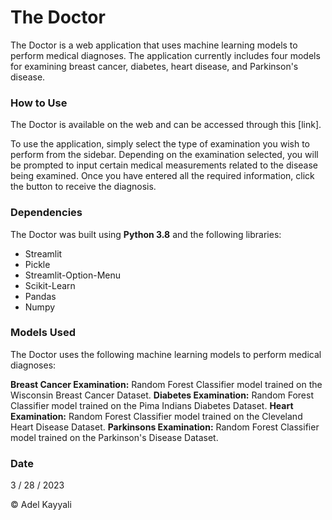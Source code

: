 # **The Doctor**
The Doctor is a web application that uses machine learning models to perform medical diagnoses. The application currently includes four models for examining breast cancer, diabetes, heart disease, and Parkinson's disease.

### How to Use
The Doctor is available on the web and can be accessed through this [link].

To use the application, simply select the type of examination you wish to perform from the sidebar. Depending on the examination selected, you will be prompted to input certain medical measurements related to the disease being examined. Once you have entered all the required information, click the button to receive the diagnosis.

### Dependencies
The Doctor was built using **Python 3.8** and the following libraries:

* Streamlit
* Pickle
* Streamlit-Option-Menu
* Scikit-Learn
* Pandas
* Numpy

### Models Used
The Doctor uses the following machine learning models to perform medical diagnoses:

**Breast Cancer Examination:** Random Forest Classifier model trained on the Wisconsin Breast Cancer Dataset.
**Diabetes Examination:** Random Forest Classifier model trained on the Pima Indians Diabetes Dataset.
**Heart Examination:** Random Forest Classifier model trained on the Cleveland Heart Disease Dataset.
**Parkinsons Examination:** Random Forest Classifier model trained on the Parkinson's Disease Dataset.

### Date
3 / 28 / 2023

© Adel Kayyali

